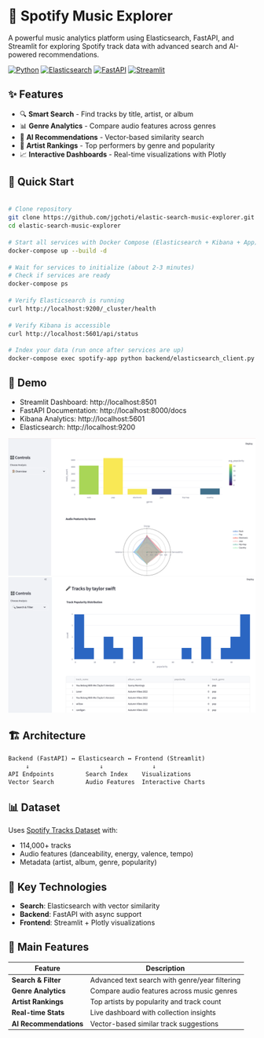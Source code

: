 # 🎵 Spotify Music Explorer

A powerful music analytics platform using Elasticsearch, FastAPI, and Streamlit for exploring Spotify track data with advanced search and AI-powered recommendations.

[![Python](https://img.shields.io/badge/Python-3.8+-blue.svg)](https://python.org)
[![Elasticsearch](https://img.shields.io/badge/Elasticsearch-8.x-yellow.svg)](https://elastic.co)
[![FastAPI](https://img.shields.io/badge/FastAPI-Latest-green.svg)](https://fastapi.tiangolo.com)
[![Streamlit](https://img.shields.io/badge/Streamlit-Latest-red.svg)](https://streamlit.io)

## ✨ Features

- 🔍 **Smart Search** - Find tracks by title, artist, or album
- 📊 **Genre Analytics** - Compare audio features across genres
- 🎯 **AI Recommendations** - Vector-based similarity search
- 👥 **Artist Rankings** - Top performers by genre and popularity
- 📈 **Interactive Dashboards** - Real-time visualizations with Plotly

## 🚀 Quick Start

```bash

# Clone repository
git clone https://github.com/jgchoti/elastic-search-music-explorer.git
cd elastic-search-music-explorer

# Start all services with Docker Compose (Elasticsearch + Kibana + App)
docker-compose up --build -d

# Wait for services to initialize (about 2-3 minutes)
# Check if services are ready
docker-compose ps

# Verify Elasticsearch is running
curl http://localhost:9200/_cluster/health

# Verify Kibana is accessible
curl http://localhost:5601/api/status

# Index your data (run once after services are up)
docker-compose exec spotify-app python backend/elasticsearch_client.py

```

## 🎯 Demo

- Streamlit Dashboard: http://localhost:8501
- FastAPI Documentation: http://localhost:8000/docs
- Kibana Analytics: http://localhost:5601
- Elasticsearch: http://localhost:9200

![Dashboard Preview](demo.png)
![Dashboard Preview](demo-2.png)

## 🏗️ Architecture

```
Backend (FastAPI) ↔ Elasticsearch ↔ Frontend (Streamlit)
     ↓                    ↓              ↓
API Endpoints         Search Index    Visualizations
Vector Search         Audio Features  Interactive Charts
```

## 📊 Dataset

Uses [Spotify Tracks Dataset](https://www.kaggle.com/datasets/maharshipandya/-spotify-tracks-dataset) with:

- 114,000+ tracks
- Audio features (danceability, energy, valence, tempo)
- Metadata (artist, album, genre, popularity)

## 🔧 Key Technologies

- **Search**: Elasticsearch with vector similarity
- **Backend**: FastAPI with async support
- **Frontend**: Streamlit + Plotly visualizations

## 📱 Main Features

| Feature                | Description                                    |
| ---------------------- | ---------------------------------------------- |
| **Search & Filter**    | Advanced text search with genre/year filtering |
| **Genre Analytics**    | Compare audio features across music genres     |
| **Artist Rankings**    | Top artists by popularity and track count      |
| **Real-time Stats**    | Live dashboard with collection insights        |
| **AI Recommendations** | Vector-based similar track suggestions         |
